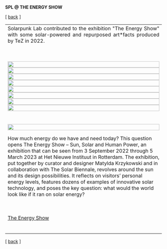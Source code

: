 **SPL @ THE ENERGY SHOW**

<!-------  BACK   --------->
<p align="left" >[ <a href="../README.md#readme-top"> back</a> ]</p>


<table width = 90%>
<tr>
<td align = "justify" width = 90% colspan=2>
Solarpunk Lab contributed to the exhibition "The Energy Show" with some solar-powered and repurposed art*facts produced by TeZ in 2022. 
 
<br><br>
<img src="SPL-TES-01.jpg" width = 100%>
<img src="SPL-TES-02.jpg" width = 100%>
<img src="SPL-TES-03.jpg" width = 100%>
<img src="TeZ-TES-01.png" width = 100%>
<img src="TeZ-TES-02.png" width = 100%>
<img src="TeZ-TES-03.png" width = 100%>
<img src="TeZ-TES-04.png" width = 100%>
<img src="TeZ-TES-05.png" width = 100%>


<tr>
<td align = "left" width = 90% colspan=2>
<br>
<img src="tes.jpg" width = 100%>

How much energy do we have and need today? This question opens The Energy Show – Sun, Solar and Human Power, an exhibition that can be seen from 3 September 2022 through 5 March 2023 at Het Nieuwe Instituut in Rotterdam. The exhibition, put together by curator and designer Matylda Krzykowski and in collaboration with The Solar Biennale, revolves around the sun and its design possibilities. It reflects on visitors’ personal energy levels, features dozens of examples of innovative solar technology, and poses the key question: what would the world look like if it ran on solar energy? 

<br><br>
<a href="https://energyshow.hetnieuweinstituut.nl/en/activities/energy-show" target ="new">The Energy Show</a>
<br><br>

</tr>
</table>




<!-------  BACK   --------->
<p align="left" >[ <a href="../README.md#readme-top"> back</a> ]</p>